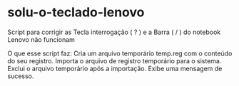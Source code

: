 # solu-o-teclado-lenovo
Script para corrigir as Tecla interrogação ( ? ) e a Barra ( / ) do notebook Lenovo não funcionam

O que esse script faz:
Cria um arquivo temporário temp.reg com o conteúdo do seu registro.
Importa o arquivo de registro temporário para o sistema.
Exclui o arquivo temporário após a importação.
Exibe uma mensagem de sucesso.
